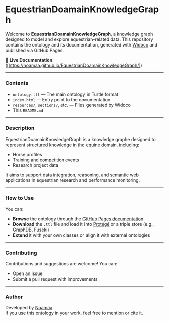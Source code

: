 # EquestrianDoamainKnowledgeGraph

Welcome to **EquestrianDoamainKnowledgeGraph**, a knowledge graph designed to model and explore equestrian-related data. This repository contains the ontology and its documentation, generated with [Widoco](https://github.com/dgarijo/Widoco) and published via GitHub Pages.

🔗 **Live Documentation**: ([https://noamaa.github.io/EquestrianDoamainKnowledgeGraph/])

---

###  Contents

- `ontology.ttl` — The main ontology in Turtle format
- `index.html` — Entry point to the documentation
- `resources/`, `sections/`, etc. — Files generated by Widoco
- This `README.md`

---

###  Description

EquestrianDoamainKnowledgeGraph is a knowledge graphe designed to represent structured knowledge in the equine domain, including:
- Horse profiles
- Training and competition events
- Research project data

It aims to support data integration, reasoning, and semantic web applications in equestrian  research and performance monitoring.

---

###  How to Use

You can:
- **Browse** the ontology through the [GitHub Pages documentation]([https://noamaa.github.io/EquestrianDoamainKnowledgeGraph/])
- **Download** the `.ttl` file and load it into [Protégé](https://protege.stanford.edu/) or a triple store (e.g., GraphDB, Fuseki)
- **Extend** it with your own classes or align it with external ontologies

---

###  Contributing

Contributions and suggestions are welcome! You can:
- Open an issue
- Submit a pull request with improvements

---

###  Author

Developed by [Noamaa](https://github.com/Noamaa)  
If you use this ontology in your work, feel free to mention or cite it.
